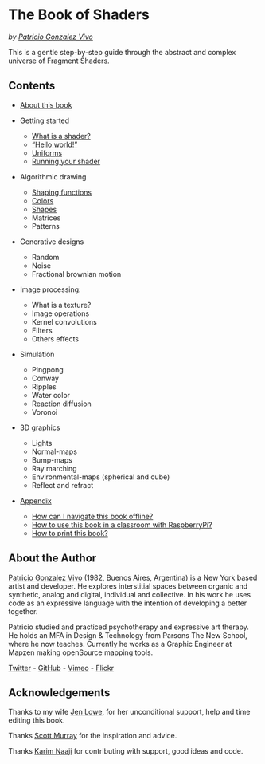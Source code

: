<canvas id="custom" class="canvas" data-fragment-url="examples/moon.frag" data-textures="examples/images/moon-texture.jpg" width="350px" height="350px"></canvas>

# The Book of Shaders
*by [Patricio Gonzalez Vivo](http://patriciogonzalezvivo.com/)*

This is a gentle step-by-step guide through the abstract and complex universe of Fragment Shaders.

## Contents

* [About this book](00/)

* Getting started
    * [What is a shader?](01/)
    * [“Hello world!”](02/)
    * [Uniforms](03/)
	* [Running your shader](04/)

* Algorithmic drawing
    * [Shaping functions](05/)
    * [Colors](06/)
    * [Shapes](07/)
    * Matrices
    * Patterns

* Generative designs
    * Random
    * Noise
    * Fractional brownian motion

* Image processing:
    * What is a texture?
    * Image operations
    * Kernel convolutions
    * Filters
    * Others effects

* Simulation
    * Pingpong
    * Conway
    * Ripples
    * Water color
    * Reaction diffusion
    * Voronoi

* 3D graphics
    * Lights
    * Normal-maps
    * Bump-maps
    * Ray marching
    * Environmental-maps (spherical and cube)
    * Reflect and refract

* [Appendix](appendix/)
    * [How can I navigate this book offline?](http://thebookofshaders.com/appendix/index.html#00.md)
    * [How to use this book in a classroom with RaspberryPi?](http://thebookofshaders.com/appendix/index.html#01.md)
    * [How to print this book?](http://thebookofshaders.com/appendix/index.html#02.md)

## About the Author

[Patricio Gonzalez Vivo](http://patriciogonzalezvivo.com/) (1982, Buenos Aires, Argentina) is a New York based artist and developer. He explores interstitial spaces between organic and synthetic, analog and digital, individual and collective. In his work he uses code as an expressive language with the intention of developing a better together.

Patricio studied and practiced psychotherapy and expressive art therapy. He holds an MFA in Design & Technology from Parsons The New School, where he now teaches. Currently he works as a Graphic Engineer at Mapzen making openSource mapping tools.

<p class="header"><a href="http://twitter.com/patriciogv" target="_blank">Twitter</a> - <a href="https://github.com/patriciogonzalezvivo" target="_blank">GitHub</a> - <a href="https://vimeo.com/patriciogv" target="_blank">Vimeo</a> - <a href="https://www.flickr.com/photos/106950246@N06/" target="_blank"> Flickr</a></div>

## Acknowledgements

Thanks to my wife [Jen Lowe](http://www.datatelling.com/), for her unconditional support, help and time editing this book.

Thanks [Scott Murray](http://alignedleft.com/) for the inspiration and advice.

Thanks [Karim Naaji](http://karim.naaji.fr/) for contributing with support, good ideas and code.

